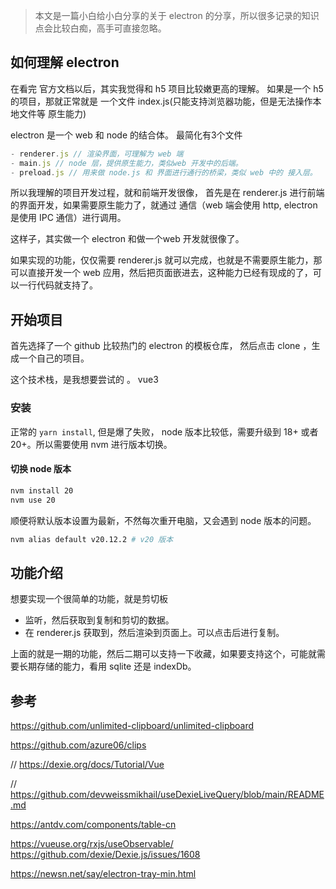 > 本文是一篇小白给小白分享的关于 electron 的分享，所以很多记录的知识点会比较白痴，高手可直接忽略。

## 如何理解 electron 
在看完 官方文档以后，其实我觉得和 h5 项目比较嫩更高的理解。
如果是一个 h5 的项目，那就正常就是 一个文件 index.js(只能支持浏览器功能，但是无法操作本地文件等 原生能力)

electron 是一个 web 和 node 的结合体。
最简化有3个文件

```js
- renderer.js // 渲染界面，可理解为 web 端
- main.js // node 层，提供原生能力，类似web 开发中的后端。
- preload.js // 用来做 node.js 和 界面进行通行的桥梁，类似 web 中的 接入层。
```

所以我理解的项目开发过程，就和前端开发很像， 
首先是在 renderer.js 进行前端的界面开发，如果需要原生能力了，就通过 通信（web 端会使用 http, electron 是使用 IPC 通信）进行调用。


这样子，其实做一个 electron 和做一个web 开发就很像了。

如果实现的功能，仅仅需要 renderer.js 就可以完成，也就是不需要原生能力，那可以直接开发一个 web 应用，然后把页面嵌进去，这种能力已经有现成的了，可以一行代码就支持了。




## 开始项目
首先选择了一个 github 比较热门的 electron 的模板仓库， 然后点击 clone ，生成一个自己的项目。

这个技术栈，是我想要尝试的 。
vue3

### 安装
正常的 `yarn install`, 但是爆了失败， node 版本比较低，需要升级到 18+ 或者 20+。所以需要使用 nvm 进行版本切换。
#### 切换 node 版本
```bash
nvm install 20
nvm use 20
```
顺便将默认版本设置为最新，不然每次重开电脑，又会遇到 node 版本的问题。
```bash
nvm alias default v20.12.2 # v20 版本
```


## 功能介绍
想要实现一个很简单的功能，就是剪切板
-  监听，然后获取到复制和剪切的数据。
-  在 renderer.js 获取到，然后渲染到页面上。可以点击后进行复制。

上面的就是一期的功能，然后二期可以支持一下收藏，如果要支持这个，可能就需要长期存储的能力，看用 sqlite 还是 indexDb。


## 参考
https://github.com/unlimited-clipboard/unlimited-clipboard

https://github.com/azure06/clips

// 
https://dexie.org/docs/Tutorial/Vue


// 
https://github.com/devweissmikhail/useDexieLiveQuery/blob/main/README.md


https://antdv.com/components/table-cn



https://vueuse.org/rxjs/useObservable/
https://github.com/dexie/Dexie.js/issues/1608


https://newsn.net/say/electron-tray-min.html